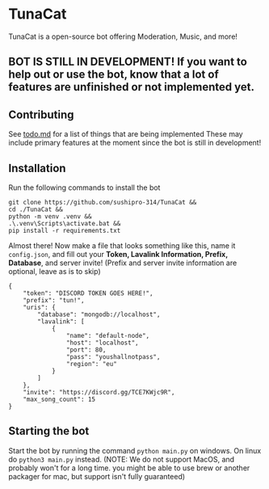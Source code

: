 # TunaCat
TunaCat is a open-source bot offering Moderation, Music, and more!
## BOT IS STILL IN DEVELOPMENT! If you want to help out or use the bot, know that a lot of features are unfinished or not implemented yet.
## Contributing
See [todo.md](https://github.com/sushipro-314/TunaCat/blob/master/todo.md) for a list of things that are being implemented
These may include primary features at the moment since the bot is still in development!
## Installation
Run the following commands to install the bot
```
git clone https://github.com/sushipro-314/TunaCat && 
cd ./TunaCat &&
python -m venv .venv &&
.\.venv\Scripts\activate.bat && 
pip install -r requirements.txt
```
Almost there! Now make a file that looks something like this, name it `config.json`, and fill out your **Token, Lavalink Information, Prefix, Database**, and server invite! (Prefix and server invite information are optional, leave as is to skip)
```
{
    "token": "DISCORD TOKEN GOES HERE!",
    "prefix": "tun!",
    "uris": {
        "database": "mongodb://localhost",
        "lavalink": [
            {
                "name": "default-node",
                "host": "localhost",
                "port": 80,
                "pass": "youshallnotpass",
                "region": "eu"
            }
        ]
    },
    "invite": "https://discord.gg/TCE7KWjc9R",
    "max_song_count": 15
}
```
## Starting the bot
Start the bot by running the command ``python main.py`` on windows. On linux do ``python3 main.py`` instead.
(NOTE: We do not support MacOS, and probably won't for a long time. you might be able to use brew or another packager for mac, but support isn't fully guaranteed)
